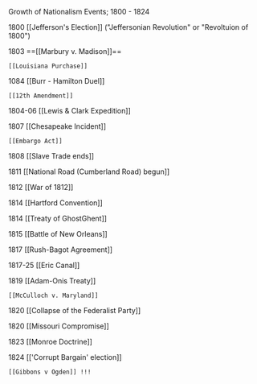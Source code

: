 Growth of Nationalism Events; 1800 - 1824

1800 [[Jefferson's Election]] ("Jeffersonian Revolution" or "Revoltuion of 1800")

1803 ==[[Marbury v. Madison]]==

	[[Louisiana Purchase]]

1084 [[Burr - Hamilton Duel]]

	[[12th Amendment]]

1804-06 [[Lewis & Clark Expedition]]

1807 [[Chesapeake Incident]]

	[[Embargo Act]]

1808 [[Slave Trade ends]]

1811 [[National Road (Cumberland Road) begun]]

1812 [[War of 1812]]

1814 [[Hartford Convention]]

1814 [[Treaty of GhostGhent]]

1815 [[Battle of New Orleans]]

1817 [[Rush-Bagot Agreement]]

1817-25 [[Eric Canal]]

1819 [[Adam-Onis Treaty]]

	[[McCulloch v. Maryland]]

1820 [[Collapse of the Federalist Party]]

1820 [[Missouri Compromise]]

1823 [[Monroe Doctrine]]

1824 [['Corrupt Bargain' election]]

	[[Gibbons v Ogden]] !!!
